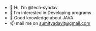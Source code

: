 - 👋 Hi, I’m @tech-syadav
- 👀 I’m interested in Developing programs
- 🌱 Good knowledge about JAVA
- 📫 mail me on sumityadavit@gmail.com

<!---
tech-syadav/tech-syadav is a ✨ special ✨ repository because its `README.md` (this file) appears on your GitHub profile.
You can click the Preview link to take a look at your changes.
--->
